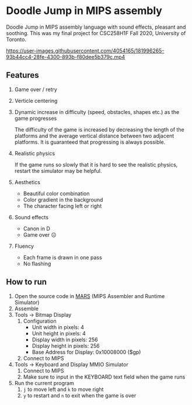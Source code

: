 # Doodle Jump in MIPS assembly

Doodle Jump in MIPS assembly language with sound effects, pleasant and soothing. This was my final project for CSC258H1F Fall 2020, University of Toronto.

https://user-images.githubusercontent.com/4054165/181996265-93b44cc4-28fe-4300-893b-f80dee5b379c.mp4

## Features

1. Game over / retry

2. Verticle centering

3. Dynamic increase in difficulty (speed, obstacles, shapes etc.) as the game progresses
   
   The difficulty of the game is increased by decreasing the length of the platforms and the average vertical distance between two adjacent platforms. It is guaranteed that progressing is always possible.

4. Realistic physics

   If the game runs so slowly that it is hard to see the realistic physics, restart the simulator may be helpful.

5. Aesthetics

   - Beautiful color combination
   - Color gradient in the background
   - The character facing left or right

6. Sound effects

   - Canon in D
   - Game over :frowning_face:

7. Fluency

   - Each frame is drawn in one pass
   - No flashing

## How to run

1. Open the source code in [MARS](http://courses.missouristate.edu/kenvollmar/mars/) (MIPS Assembler and Runtime Simulator)
2. Assemble
3. Tools -> Bitmap Display
   1. Configuration
      - Unit width in pixels: 4
      - Unit height in pixels: 4
      - Display width in pixels: 256
      - Display height in pixels: 256
      - Base Address for Display: 0x10008000 ($gp)
   2. Connect to MIPS
4. Tools -> Keyboard and Display MMIO Simulator
   1. Connect to MIPS
   2. Make sure to input in the KEYBOARD text field when the game runs
5. Run the current program
   1. `j` to move left and `k` to move right
   2. `y` to restart and `n` to exit when the game is over
